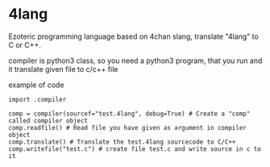 # 4lang
Ezoteric programming language based on 4chan slang, translate "4lang" to C or C++.

compiler is python3 class, so you need a python3 program, that you run and it translate given file to c/c++ file

example of code

``` python3
import .compiler

comp = compiler(sourcef="test.4lang", debug=True) # Create a "comp" called compiler object
comp.readfile() # Read file you have given as argument in compiler object
comp.translate() # Translate the test.4lang sourcecode to C/C++
comp.writefile("test.c") # create file test.c and write source in c to it
```
